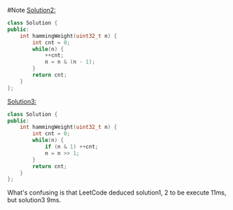 #Note
[Solution2:](http://www.tuicool.com/articles/YBbY3m)  

```cpp
class Solution {
public:
    int hammingWeight(uint32_t n) {
        int cnt = 0;
        while(n) {
            ++cnt;
            n = n & (n - 1);
        }
        return cnt;
    }
};
```

[Solution3:](http://www.tuicool.com/articles/YBbY3m)

```cpp
class Solution {
public:
    int hammingWeight(uint32_t n) {
        int cnt = 0;
        while(n) {
            if (n & 1) ++cnt;
            n = n >> 1;
        }
        return cnt;
    }
};
```

What's confusing is that LeetCode deduced solution1, 2 to be execute 11ms, but solution3 9ms.
